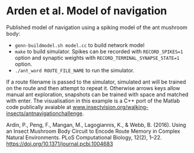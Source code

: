 # Arden et al. Model of navigation
Published model of navigation using a spiking model of the ant mushroom body:
* ``genn-buildmodel.sh model.cc`` to build network model
* ``make`` to build simulator. Spikes can be recorded with ``RECORD_SPIKES=1`` option and synaptic weights with ``RECORD_TERMINAL_SYNAPSE_STATE=1`` option.
* ``./ant_word ROUTE_FILE_NAME`` to run the simulator.

If a route filename is passed to the simulator, simulated ant will be trained on the route and then attempt to repeat it. Otherwise arrows keys allow manual ant exploration, snapshots can be trained with space and matched with enter. The visualisation in this example is a C++ port of the Matlab code publically avaiable at www.insectvision.org/walking-insects/antnavigationchallenge.

Ardin, P., Peng, F., Mangan, M., Lagogiannis, K., & Webb, B. (2016). Using an Insect Mushroom Body Circuit to Encode Route Memory in Complex Natural Environments. PLoS Computational Biology, 12(2), 1–22. https://doi.org/10.1371/journal.pcbi.1004683
